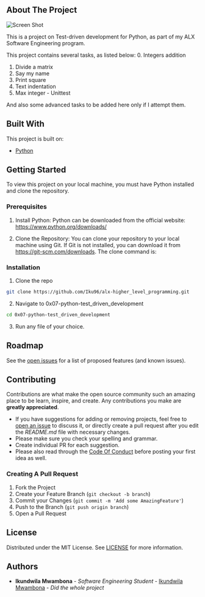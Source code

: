 ## About The Project

![Screen Shot](https://s3.amazonaws.com/intranet-projects-files/holbertonschool-higher-level_programming+/246/giphy-4.gif)

This is a project on Test-driven development for Python, as part of my ALX Software Engineering program.

This project contains several tasks, as listed below:
0. Integers addition
1. Divide a matrix
2. Say my name
3. Print square
4. Text indentation
5. Max integer - Unittest

And also some advanced tasks to be added here only if I attempt them.

## Built With

This project is built on:

* [Python](https://docs.python.org/3/)

## Getting Started

To view this project on your local machine, you must have Python installed and clone the repository. 

### Prerequisites

1. Install Python: Python can be downloaded from the official website: https://www.python.org/downloads/

2. Clone the Repository: You can clone your repository to your local machine using Git. If Git is not installed, you can download it from https://git-scm.com/downloads. The clone command is:

### Installation

1. Clone the repo
```sh
git clone https://github.com/Iku96/alx-higher_level_programming.git
```
2. Navigate to 0x07-python-test_driven_development
```sh
cd 0x07-python-test_driven_development
```
3. Run any file of your choice.

## Roadmap

See the [open issues](https://github.com/Iku96/alx-higher_level_programming/issues) for a list of proposed features (and known issues).

## Contributing

Contributions are what make the open source community such an amazing place to be learn, inspire, and create. Any contributions you make are **greatly appreciated**.
* If you have suggestions for adding or removing projects, feel free to [open an issue](https://github.com/Iku96/alx-higher_level_programming/issues/new) to discuss it, or directly create a pull request after you edit the *README.md* file with necessary changes.
* Please make sure you check your spelling and grammar.
* Create individual PR for each suggestion.
* Please also read through the [Code Of Conduct](https://github.com/Iku96/alx-higher_level_programming/blob/main/CODE_OF_CONDUCT.md) before posting your first idea as well.

### Creating A Pull Request

1. Fork the Project
2. Create your Feature Branch (`git checkout -b branch`)
3. Commit your Changes (`git commit -m 'Add some AmazingFeature'`)
4. Push to the Branch (`git push origin branch`)
5. Open a Pull Request

## License

Distributed under the MIT License. See [LICENSE](https://github.com/Iku96/alx-higher_level_programming/blob/main/LICENSE.md) for more information.

## Authors

* **Ikundwila Mwambona** - *Software Engineering Student* - [Ikundwila Mwambona](https://github.com/Iku96/) - *Did the whole project*


